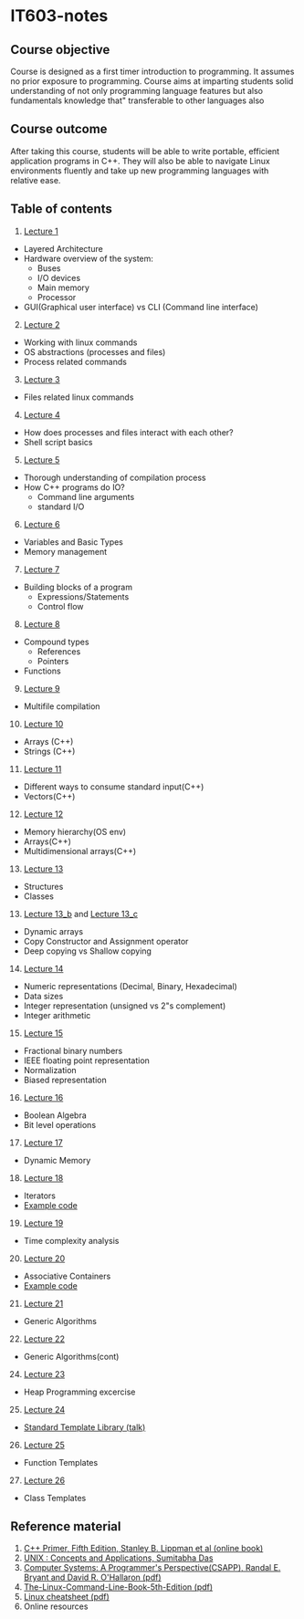 # IT603-notes

## Course objective
Course is designed as a first timer introduction to programming. It assumes no prior exposure to programming. Course aims at imparting students solid understanding of not only programming language features but also fundamentals knowledge that" transferable to other languages also 

## Course outcome
After taking this course, students will be able to write portable, efficient application programs in C++. They will also be able to navigate Linux environments fluently and take up new programming languages with relative ease.

## Table of contents
1. [Lecture 1](lectures/Lecture1.md)
  - Layered Architecture
  - Hardware overview of the system:
    - Buses
    - I/O devices
    - Main memory
    - Processor
  - GUI(Graphical user interface) vs CLI (Command line interface)
2. [Lecture 2](lectures/Lecture2.md)
  - Working with linux commands
  - OS abstractions (processes and files)
  - Process related commands
3.  [Lecture 3](lectures/Lecture3.md)
  - Files related linux commands
4.  [Lecture 4](lectures/Lecture4.md)
  - How does processes and files interact with each other?
  - Shell script basics
5.  [Lecture 5](lectures/Lecture5.md)
  - Thorough understanding of compilation process
  - How C++ programs do IO?
    - Command line arguments
    - standard I/O  
6.  [Lecture 6](lectures/Lecture6.md)
  - Variables and Basic Types
  - Memory management
7.  [Lecture 7](lectures/Lecture7.md)
  - Building blocks of a program
    - Expressions/Statements
    - Control flow
8.  [Lecture 8](lectures/Lecture8.md)
- Compound types
  - References
  - Pointers
- Functions
9. [Lecture 9](lectures/Lecture9.md)
- Multifile compilation
10. [Lecture 10](lectures/Lecture10.md)
- Arrays (C++)
- Strings (C++)
11.  [Lecture 11](lectures/Lecture11.md)
- Different ways to consume standard input(C++)
- Vectors(C++)
12.  [Lecture 12](lectures/Lecture12.md)
- Memory hierarchy(OS env)
- Arrays(C++)
- Multidimensional arrays(C++)
13. [Lecture 13](lectures/Lecture13.md)
- Structures
- Classes
13. [Lecture 13_b](lectures/Lecture13_b.md) and  [Lecture 13_c](lectures/Lecture13_c.md)
- Dynamic arrays
- Copy Constructor and Assignment operator
- Deep copying vs Shallow copying 
14. [Lecture 14](lectures/Lecture14.md)
- Numeric representations (Decimal, Binary, Hexadecimal)
- Data sizes
- Integer representation (unsigned vs 2"s complement)
- Integer arithmetic
15. [Lecture 15](lectures/Lecture15.md)
- Fractional binary numbers
- IEEE floating point representation
- Normalization
- Biased representation
16. [Lecture 16](lectures/Lecture16.md)
- Boolean Algebra
- Bit level operations
17. [Lecture 17](lectures/Lecture17.md)
- Dynamic Memory
18. [Lecture 18](lectures/Lecture18.md)
- Iterators
- [Example code](lectures/code/iterators)
19. [Lecture 19](lectures/Lecture19.md)
- Time complexity analysis
20. [Lecture 20](lectures/Lecture20.md)
- Associative Containers
- [Example code](lectures/code/associative_containers)
21. [Lecture 21](lectures/Lecture21.md)
- Generic Algorithms
22. [Lecture 22](lectures/Lecture22.md)
- Generic Algorithms(cont)
24. [Lecture 23](lectures/Lecture23.md)
- Heap Programming excercise
25. [Lecture 24](https://github.com/CppCon/CppCon2021/blob/main/Presentations/back_to_basics_classic_stl__bob_steagall__cppcon_2021_1.pdf)
- [Standard Template Library (talk)](https://www.youtube.com/watch?v=tXUXl_RzkAk)  
26. [Lecture 25](lectures/Lecture25.md)
- Function Templates
27. [Lecture 26](lectures/Lecture26.md)
- Class Templates
## Reference material
1. [C++ Primer, Fifth Edition, Stanley B. Lippman et al (online book)](https://cpp-primer.pages.dev/book/010-chapter_1._getting_started.html)
2. [UNIX : Concepts and Applications, Sumitabha Das](https://www.goodreads.com/book/show/13020835-unix-concepts-and-applications)
3. [Computer Systems: A Programmer's Perspective(CSAPP), Randal E. Bryant and David R. O'Hallaron (pdf)](https://www.cs.sfu.ca/~ashriram/Courses/CS295/assets/books/CSAPP_2016.pdf)
4. [The-Linux-Command-Line-Book-5th-Edition (pdf)](https://openlab.citytech.cuny.edu/emt2390l/files/2020/03/The-Linux-Command-Line-Book-5th-Edition.pdf)
5. [Linux cheatsheet (pdf)](https://phoenixnap.com/kb/wp-content/uploads/2023/11/linux-commands-cheat-sheet-pdf.pdf)
6. Online resources
